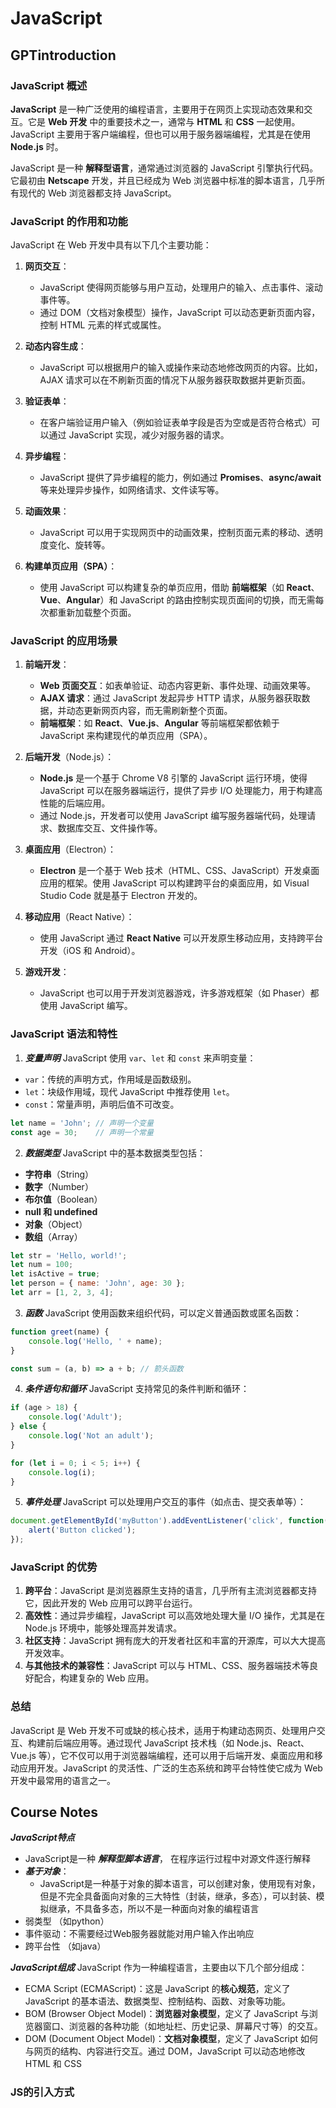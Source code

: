 # JavaScript         

## GPTintroduction

### JavaScript 概述

**JavaScript** 是一种广泛使用的编程语言，主要用于在网页上实现动态效果和交互。它是 **Web 开发** 中的重要技术之一，通常与 **HTML** 和 **CSS** 一起使用。JavaScript 主要用于客户端编程，但也可以用于服务器端编程，尤其是在使用 **Node.js** 时。

JavaScript 是一种 **解释型语言**，通常通过浏览器的 JavaScript 引擎执行代码。它最初由 **Netscape** 开发，并且已经成为 Web 浏览器中标准的脚本语言，几乎所有现代的 Web 浏览器都支持 JavaScript。

### JavaScript 的作用和功能

JavaScript 在 Web 开发中具有以下几个主要功能：

1. **网页交互**：
   - JavaScript 使得网页能够与用户互动，处理用户的输入、点击事件、滚动事件等。
   - 通过 DOM（文档对象模型）操作，JavaScript 可以动态更新页面内容，控制 HTML 元素的样式或属性。

2. **动态内容生成**：
   - JavaScript 可以根据用户的输入或操作来动态地修改网页的内容。比如，AJAX 请求可以在不刷新页面的情况下从服务器获取数据并更新页面。

3. **验证表单**：
   - 在客户端验证用户输入（例如验证表单字段是否为空或是否符合格式）可以通过 JavaScript 实现，减少对服务器的请求。

4. **异步编程**：
   - JavaScript 提供了异步编程的能力，例如通过 **Promises**、**async/await** 等来处理异步操作，如网络请求、文件读写等。

5. **动画效果**：
   - JavaScript 可以用于实现网页中的动画效果，控制页面元素的移动、透明度变化、旋转等。

6. **构建单页应用（SPA）**：
   - 使用 JavaScript 可以构建复杂的单页应用，借助 **前端框架**（如 **React**、**Vue**、**Angular**）和 JavaScript 的路由控制实现页面间的切换，而无需每次都重新加载整个页面。

### JavaScript 的应用场景

1. **前端开发**：
   - **Web 页面交互**：如表单验证、动态内容更新、事件处理、动画效果等。
   - **AJAX 请求**：通过 JavaScript 发起异步 HTTP 请求，从服务器获取数据，并动态更新网页内容，而无需刷新整个页面。
   - **前端框架**：如 **React**、**Vue.js**、**Angular** 等前端框架都依赖于 JavaScript 来构建现代的单页应用（SPA）。

2. **后端开发**（Node.js）：
   - **Node.js** 是一个基于 Chrome V8 引擎的 JavaScript 运行环境，使得 JavaScript 可以在服务器端运行，提供了异步 I/O 处理能力，用于构建高性能的后端应用。
   - 通过 Node.js，开发者可以使用 JavaScript 编写服务器端代码，处理请求、数据库交互、文件操作等。

3. **桌面应用**（Electron）：
   - **Electron** 是一个基于 Web 技术（HTML、CSS、JavaScript）开发桌面应用的框架。使用 JavaScript 可以构建跨平台的桌面应用，如 Visual Studio Code 就是基于 Electron 开发的。

4. **移动应用**（React Native）：
   - 使用 JavaScript 通过 **React Native** 可以开发原生移动应用，支持跨平台开发（iOS 和 Android）。

5. **游戏开发**：
   - JavaScript 也可以用于开发浏览器游戏，许多游戏框架（如 Phaser）都使用 JavaScript 编写。

### JavaScript 语法和特性

1. ***变量声明***
JavaScript 使用 `var`、`let` 和 `const` 来声明变量：
- `var`：传统的声明方式，作用域是函数级别。
- `let`：块级作用域，现代 JavaScript 中推荐使用 `let`。
- `const`：常量声明，声明后值不可改变。

```javascript
let name = 'John'; // 声明一个变量
const age = 30;    // 声明一个常量
```

2. ***数据类型***
JavaScript 中的基本数据类型包括：
- **字符串**（String）
- **数字**（Number）
- **布尔值**（Boolean）
- **null 和 undefined**
- **对象**（Object）
- **数组**（Array）

```javascript
let str = 'Hello, world!';
let num = 100;
let isActive = true;
let person = { name: 'John', age: 30 };
let arr = [1, 2, 3, 4];
```

3. ***函数***
JavaScript 使用函数来组织代码，可以定义普通函数或匿名函数：
```javascript
function greet(name) {
    console.log('Hello, ' + name);
}

const sum = (a, b) => a + b; // 箭头函数
```

4. ***条件语句和循环***
JavaScript 支持常见的条件判断和循环：
```javascript
if (age > 18) {
    console.log('Adult');
} else {
    console.log('Not an adult');
}

for (let i = 0; i < 5; i++) {
    console.log(i);
}
```

5. ***事件处理***
JavaScript 可以处理用户交互的事件（如点击、提交表单等）：
```javascript
document.getElementById('myButton').addEventListener('click', function() {
    alert('Button clicked');
});
```

### JavaScript 的优势

1. **跨平台**：JavaScript 是浏览器原生支持的语言，几乎所有主流浏览器都支持它，因此开发的 Web 应用可以跨平台运行。
2. **高效性**：通过异步编程，JavaScript 可以高效地处理大量 I/O 操作，尤其是在 Node.js 环境中，能够处理高并发请求。
3. **社区支持**：JavaScript 拥有庞大的开发者社区和丰富的开源库，可以大大提高开发效率。
4. **与其他技术的兼容性**：JavaScript 可以与 HTML、CSS、服务器端技术等良好配合，构建复杂的 Web 应用。

### 总结

JavaScript 是 Web 开发不可或缺的核心技术，适用于构建动态网页、处理用户交互、构建前后端应用等。通过现代 JavaScript 技术栈（如 Node.js、React、Vue.js 等），它不仅可以用于浏览器端编程，还可以用于后端开发、桌面应用和移动应用开发。JavaScript 的灵活性、广泛的生态系统和跨平台特性使它成为 Web 开发中最常用的语言之一。




## Course Notes


***JavaScript特点***

- JavaScript是一种 ***解释型脚本语言***， 在程序运行过程中对源文件逐行解释
- ***基于对象***：
    - JavaScript是一种基于对象的脚本语言，可以创建对象，使用现有对象，但是不完全具备面向对象的三大特性（封装，继承，多态），可以封装、模拟继承，不具备多态，所以不是一种面向对象的编程语言
- 弱类型 （如python）
- 事件驱动：不需要经过Web服务器就能对用户输入作出响应
- 跨平台性 （如java）

***JavaScript组成***
JavaScript 作为一种编程语言，主要由以下几个部分组成：

- ECMA Script (ECMAScript)：这是 JavaScript 的**核心规范**，定义了 JavaScript 的基本语法、数据类型、控制结构、函数、对象等功能。
- BOM (Browser Object Model)：**浏览器对象模型**，定义了 JavaScript 与浏览器窗口、浏览器的各种功能（如地址栏、历史记录、屏幕尺寸等）的交互。
- DOM (Document Object Model)：**文档对象模型**，定义了 JavaScript 如何与网页的结构、内容进行交互。通过 DOM，JavaScript 可以动态地修改 HTML 和 CSS



### JS的引入方式


### 

